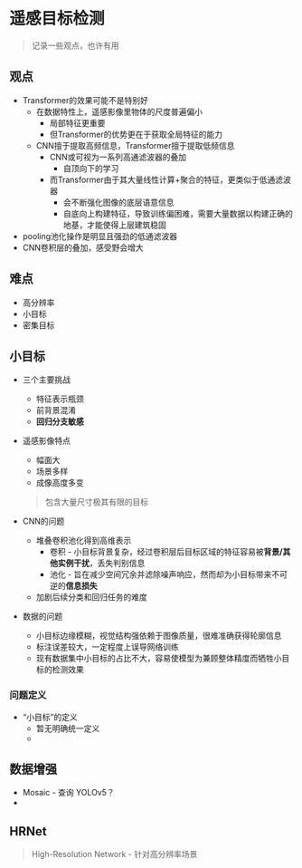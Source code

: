 # 遥感目标检测

> 记录一些观点，也许有用

## 观点

- Transformer的效果可能不是特别好
  - 在数据特性上，遥感影像里物体的尺度普遍偏小
    - 局部特征更重要
    - 但Transformer的优势更在于获取全局特征的能力
  - CNN擅于提取高频信息，Transformer擅于提取低频信息
    - CNN或可视为一系列高通滤波器的叠加
      - 自顶向下的学习
    - 而Transformer由于其大量线性计算+聚合的特征，更类似于低通滤波器
      - 会不断强化图像的底层语意信息
      - 自底向上构建特征，导致训练偏困难，需要大量数据以构建正确的地基，才能使得上层建筑稳固
- pooling池化操作是明显且强劲的低通滤波器
- CNN卷积层的叠加，感受野会增大

## 难点

- 高分辨率
- 小目标
- 密集目标

## 小目标

- 三个主要挑战

  - 特征表示瓶颈
  - 前背景混淆
  - **回归分支敏感**

- 遥感影像特点

  - 幅面大
  - 场景多样
  - 成像高度多变

  > 包含大量尺寸极其有限的目标

- CNN的问题

  - 堆叠卷积池化得到高维表示
    - 卷积 - 小目标背景复杂，经过卷积层后目标区域的特征容易被**背景/其他实例干扰**，丢失判别信息
    - 池化 - 旨在减少空间冗余并滤除噪声响应，然而却为小目标带来不可逆的**信息损失**
  - 加剧后续分类和回归任务的难度

- 数据的问题

  - 小目标边缘模糊，视觉结构强依赖于图像质量，很难准确获得轮廓信息
  - 标注误差较大，一定程度上误导网络训练
  - 现有数据集中小目标的占比不大，容易使模型为兼顾整体精度而牺牲小目标的检测效果

### 问题定义

- “小目标”的定义
  - 暂无明确统一定义
  - 



## 数据增强

- Mosaic - 查询 YOLOv5？
- 

## HRNet

> High-Resolution Network - 针对高分辨率场景

